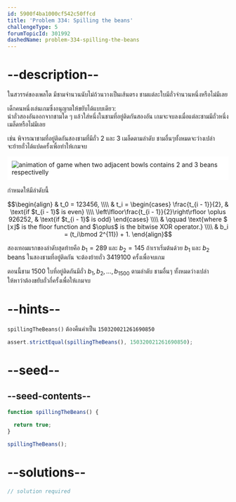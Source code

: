 ```yaml
---
id: 5900f4ba1000cf542c50ffcd
title: 'Problem 334: Spilling the beans'
challengeType: 5
forumTopicId: 301992
dashedName: problem-334-spilling-the-beans
---
```


# --description--

ในสวรรค์ของเพลโต มีชามจำนวนนับไม่ถ้วนวางเป็นเส้นตรง ชามแต่ละใบมีถั่วจำนวนหนึ่งหรือไม่มีเลย 

เด็กคนหนึ่งเล่นเกมซึ่งอนุญาตให้ขยับได้แบบเดียว:  
นำถั่วสองอันออกจากชามใด ๆ แล้วใส่หนึ่งในชามที่อยู่ติดกันสองอัน เกมจะจบลงเมื่อแต่ละชามมีถั่วหนึ่งเมล็ดหรือไม่มีเลย

เช่น พิจารณาชามที่อยู่ติดกันสองชามที่มีถั่ว 2 และ 3 เมล็ดตามลำดับ ชามอื่นๆทั้งหมดจะว่างเปล่า  
จะย้ายถั่วได้แปดครั้งเพื่อทำให้เกมจบ

<img class="img-responsive center-block" alt="animation of game when two adjacent bowls contains 2 and 3 beans respectivelly" src="https://cdn.freecodecamp.org/curriculum/project-euler/spilling-the-beans.gif" style="background-color: white; padding: 10px;">

กำหนดให้มีลำดับนี้

$$\begin{align}
  & t_0 = 123456, \\\\
  & t_i = \begin{cases}
         \frac{t_{i - 1}}{2},               & \text{if $t_{i - 1}$ is even} \\\\
         \left\lfloor\frac{t_{i - 1}}{2}\right\rfloor \oplus 926252, & \text{if $t_{i - 1}$ is odd}
         \end{cases} \\\\
         & \qquad \text{where $⌊x⌋$ is the floor function and $\oplus$ is the bitwise XOR operator.} \\\\
  & b_i = (t_i\bmod 2^{11}) + 1.
\end{align}$$

สองเทอมแรกของลำดับสุดท้ายคือ $b_1 = 289$ และ $b_2 = 145$ ถ้าเราเริ่มต้นด้วย $b_1$ และ $b_2$ beans ในสองชามที่อยู่ติดกัน จะต้องย้ายถั่ว 3419100 ครั้งเพื่อจบเกม

ตอนนี้ชาม 1500 ใบที่อยู่ติดกันมีถั่ว $b_1, b_2, \ldots, b_{1500}$ ตามลำดับ ชามอื่นๆ ทั้งหมดว่างเปล่า  
ให้หาว่าต้องขยับถั่วกี่ครั้งเพื่อให้เกมจบ

# --hints--

`spillingTheBeans()` ต้องคืนค่าเป็น `150320021261690850`

```js
assert.strictEqual(spillingTheBeans(), 150320021261690850);
```

# --seed--

## --seed-contents--

```js
function spillingTheBeans() {

  return true;
}

spillingTheBeans();
```

# --solutions--

```js
// solution required
```
